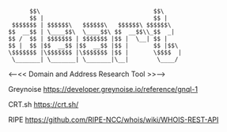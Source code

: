 ```
      $$\                                $$\     
      $$ |                               $$ |    
 $$$$$$$ | $$$$$$\   $$$$$$\   $$$$$$\ $$$$$$\   
$$  __$$ | \____$$\  \____$$\ $$  __$$\\_$$  _|  
$$ /  $$ | $$$$$$$ | $$$$$$$ |$$ |  \__| $$ |    
$$ |  $$ |$$  __$$ |$$  __$$ |$$ |       $$ |$$\ 
\$$$$$$$ |\$$$$$$$ |\$$$$$$$ |$$ |       \$$$$  |
 \_______| \_______| \_______|\__|        \____/ 
```                                                 
<--<< Domain and Address Research Tool >>-->

Greynoise
https://developer.greynoise.io/reference/gnql-1

CRT.sh
https://crt.sh/

RIPE
https://github.com/RIPE-NCC/whois/wiki/WHOIS-REST-API

